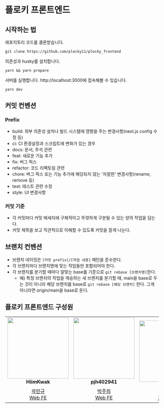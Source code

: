 # 플로키 프론트엔드

## 시작하는 법

레포지토리 코드를 클론받습니다.

```
git clone https://github.com/plocky11/plocky_frontend
```

의존성과 husky를 설치합니다.

```
yarn && yarn prepare
```

서버를 실행합니다. http://localhost:3000에 접속해볼 수 있습니다.

```
yarn dev
```

## 커밋 컨벤션

### Prefix

- build: 외부 의존성 설치나 빌드 시스템에 영향을 주는 변경사항(next.js config 수정 등)
- ci: CI 환경설정과 스크립트에 변화가 있는 경우
- docs: 문서, 주석 관련
- feat: 새로운 기능 추가
- fix: 버그 픽스
- refactor: 코드 리팩토링 관련
- chore: 버그 픽스 또는 기능 추가에 해당되지 않는 '자잘한' 변경사항(rename, remove 등)
- test: 테스트 관련 수정
- style: UI 변경사항

### 커밋 기준

- 각 커밋마다 커밋 메세지에 구체적이고 뚜렷하게 구분될 수 있는 양의 작업을 담는다.
- 커밋 제목을 보고 직관적으로 이해할 수 있도록 커밋을 잘게 나눈다.

## 브랜치 컨벤션

- 브랜치 네이밍은 `[커밋 prefix]/[작업 내용]` 패턴을 준수한다.
- 각 브랜치마다 브랜치명에 맞는 작업들만 포함되어야 한다.
- 각 브랜치를 분기할 때마다 알맞는 base를 기준으로 `git rebase [브랜치명]`한다.
  - 예) 특정 브랜치의 작업을 계승하는 새 브랜치를 분기할 때, main을 base로 두는 것이 아니라 해당 브랜치를 base로 `git rebase [해당 브랜치]` 한다. 그게 아니라면 origin/main을 base로 둔다.

## 플로키 프론트엔드 구성원

<table align="center">
    <tr align="center">
        <td style="min-width: 150px;">
          <img src="https://github.com/QRTaxi/QRTaxi_Web/assets/87803596/771a7c9f-a581-49f5-9163-977bbc9c6e0d" width="200">
          <br />
          <b>HiimKwak</b>
        </td>
        <td style="min-width: 150px;" background-color="white">
          <img src="![]()" width="200">
          <br />
          <b>pjh402941</b>
        </td>
        <td style="min-width: 150px;" background-color="white">  
          <img src="![Alt text](image.png)" width="200">
          <br />
          <b></b> 
        </td>
    </tr>
    <tr align="center">
        <td>
          <a href="https://github.com/HiimKwak">
            곽민규 <br/>
            Web FE
          </a>
      </td>
        <td>
          <a href="https://github.com/pjh402941">
            박주희 <br />
            Web FE
          </a> 
        </td>
        <td>
          <a href="">
            박해솔 <br />
            기획/디자인
          </a>
        </td>
    </tr>
</table>
